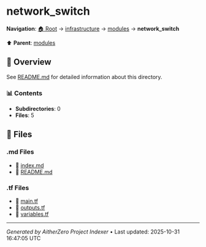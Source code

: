 # network_switch

**Navigation**: [🏠 Root](../../../index.md) → [infrastructure](../../index.md) → [modules](../index.md) → **network_switch**

⬆️ **Parent**: [modules](../index.md)

## 📖 Overview

See [README.md](./README.md) for detailed information about this directory.

### 📊 Contents

- **Subdirectories**: 0
- **Files**: 5

## 📄 Files

### .md Files

- 📝 [index.md](./index.md)
- 📝 [README.md](./README.md)

### .tf Files

- 📄 [main.tf](./main.tf)
- 📄 [outputs.tf](./outputs.tf)
- 📄 [variables.tf](./variables.tf)

---

*Generated by AitherZero Project Indexer* • Last updated: 2025-10-31 16:47:05 UTC

